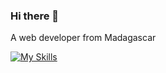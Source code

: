 ### Hi there 👋

A web developer from Madagascar

[![My Skills](https://skillicons.dev/icons?i=js,html,css,bootstrap,php,wordpress)](https://skillicons.dev)
<!--
**StevenRkt/StevenRkt** is a ✨ _special_ ✨ repository because its `README.md` (this file) appears on your GitHub profile.

Here are some ideas to get you started:

- 🔭 I’m currently working on ...
- 🌱 I’m currently learning ...
- 👯 I’m looking to collaborate on ...
- 🤔 I’m looking for help with ...
- 💬 Ask me about ...
- 📫 How to reach me: ...
- 😄 Pronouns: ...
- ⚡ Fun fact: ...
-->
